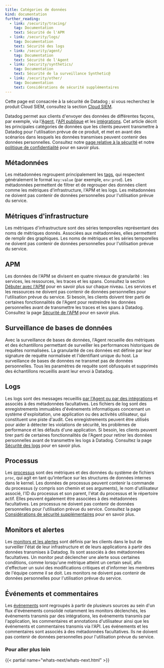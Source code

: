 ```yaml
---
title: Catégories de données
kind: documentation
further_reading:
  - link: /security/tracing/
    tag: Documentation
    text: Sécurité de l'APM
  - link: /security/logs/
    tag: Documentation
    text: Sécurité des logs
  - link: /security/agent/
    tag: Documentation
    text: Sécurité de l'Agent
  - link: /security/synthetics/
    tag: Documentation
    text: Sécurité de la surveillance Synthetic@
  - link: /security/other/
    tag: Documentation
    text: Considérations de sécurité supplémentaires
---
```

<div class="alert alert-info">Cette page est consacrée à la sécurité de Datadog ; si vous recherchez le produit Cloud SIEM, consultez la section <a href="/security_monitoring" target="_blank">Cloud SIEM</a>.</div>

Datadog permet aux clients d'envoyer des données de différentes façons, par exemple, via l'[Agent][1], l'[API publique][2] et les [intégrations][3]. Cet article décrit les principales catégories de données que les clients peuvent transmettre à Datadog pour l'utilisation prévue de ce produit, et met en avant des scénarios dans lesquels les données transmises peuvent contenir des données personnelles. Consultez notre [page relative à la sécurité][4] et notre [politique de confidentialité][5] pour en savoir plus.

## Métadonnées

Les métadonnées regroupent principalement les [tags][6], qui respectent généralement le format `key:value` (par exemple, `env:prod`). Les métadonnées permettent de filtrer et de regrouper des données client comme les métriques d'infrastructure, l'APM et les logs. Les métadonnées ne doivent pas contenir de données personnelles pour l'utilisation prévue du service.

## Métriques d'infrastructure

Les métriques d'infrastructure sont des séries temporelles représentant des noms de métriques donnés. Associées aux métadonnées, elles permettent de remplir des graphiques. Les noms de métriques et les séries temporelles ne doivent pas contenir de données personnelles pour l'utilisation prévue du service.

## APM

Les données de l'APM se divisent en quatre niveaux de granularité : les services, les ressources, les traces et les spans. Consultez la section [Débuter avec l'APM][7] pour en savoir plus sur chaque niveau. Les services et les ressources ne doivent pas contenir de données personnelles pour l'utilisation prévue du service. Si besoin, les clients doivent tirer parti de certaines fonctionnalités de l'Agent pour restreindre les données personnelles avant de transmettre les traces et les spans à Datadog. Consultez la page [Sécurité de l'APM][8] pour en savoir plus.

## Surveillance de bases de données

Avec la surveillance de bases de données, l'Agent recueille des métriques et des échantillons permettant de surveiller les performances historiques de requêtes normalisées. La granularité de ces données est définie par leur signature de requête normalisée et l'identifiant unique du host. La surveillance de bases de données ne transmet pas de données personnelles. Tous les paramètres de requête sont obfusqués et supprimés des échantillons recueillis avant leur envoi à Datadog.

## Logs

Les logs sont des messages recueillis [par l'Agent ou par des intégrations][9] et associés à des métadonnées facultatives. Les fichiers de log sont des enregistrements immuables d'événements informatiques concernant un système d'exploitation, une application ou des activités utilisateur, qui constituent une piste d'audit. Ces enregistrements peuvent être utilisés pour aider à détecter les violations de sécurité, les problèmes de performance et les défauts d'une application. Si besoin, les clients peuvent tirer parti de certaines fonctionnalités de l'Agent pour retirer les données personnelles avant de transmettre les logs à Datadog. Consultez la page [Sécurité des logs][10] pour en savoir plus.

## Processus

Les [processus][11] sont des métriques et des données du système de fichiers `proc`, qui agit en tant qu'interface sur les structures de données internes dans le kernel. Les données de processus peuvent contenir la commande du processus (y compris son chemin et ses arguments), le nom d'utilisateur associé, l'ID du processus et son parent, l'état du processus et le répertoire actif. Elles peuvent également être associées à des métadonnées facultatives. Les processus ne doivent pas contenir de données personnelles pour l'utilisation prévue du service. Consultez la page [Considérations de sécurité supplémentaires][12] pour en savoir plus.

## Monitors et alertes

Les [monitors et les alertes][13] sont définis par les clients dans le but de surveiller l'état de leur infrastructure et de leurs applications à partir des données transmises à Datadog. Ils sont associés à des métadonnées facultatives. Un monitor peut déclencher une alerte sous certaines conditions, comme lorsqu'une métrique atteint un certain seuil, afin d'effectuer un suivi des modifications critiques et d'informer les membres de l'équipe comme il se doit. Les monitors ne doivent pas contenir de données personnelles pour l'utilisation prévue du service.

## Événements et commentaires

Les [événements][14] sont regroupés à partir de plusieurs sources au sein d'un flux d'événements consolidé notamment les monitors déclenchés, les événements transmis par des intégrations, les événements transmis par l'application, les commentaires et annotations d'utilisateur ainsi que les événements et commentaires transmis via l'API. Les événements et les commentaires sont associés à des métadonnées facultatives. Ils ne doivent pas contenir de données personnelles pour l'utilisation prévue du service.

### Pour aller plus loin

{{< partial name="whats-next/whats-next.html" >}}

[1]: /fr/agent/
[2]: /fr/api/
[3]: /fr/integrations/
[4]: https://www.datadoghq.com/security
[5]: https://www.datadoghq.com/legal/privacy
[6]: /fr/getting_started/tagging/
[7]: /fr/tracing/visualization/
[8]: /fr/security/tracing/
[9]: /fr/logs/log_collection/
[10]: /fr/security/logs/
[11]: /fr/infrastructure/process/
[12]: /fr/security/other/
[13]: /fr/monitors/
[14]: /fr/events/